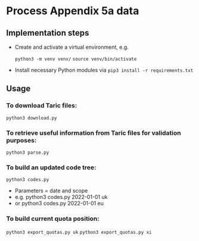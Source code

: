 # Process Appendix 5a data

## Implementation steps

- Create and activate a virtual environment, e.g.

  `python3 -m venv venv/`
  `source venv/bin/activate`

- Install necessary Python modules via `pip3 install -r requirements.txt`


## Usage

### To download Taric files:
`python3 download.py`

### To retrieve useful information from Taric files for validation purposes:
`python3 parse.py`

### To build an updated code tree:
`python3 codes.py`
- Parameters = date and scope
- e.g. python3 codes.py 2022-01-01 uk
- or   python3 codes.py 2022-01-01 eu

### To build current quota position:
`python3 export_quotas.py uk`
`python3 export_quotas.py xi`
